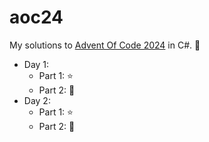 # aoc24

My solutions to [Advent Of Code 2024](https://adventofcode.com/2024) in C#. 🎅

- Day 1:
  - Part 1: ⭐
  - Part 2: 🌟
- Day 2:
  - Part 1: ⭐
  - Part 2: 🌟